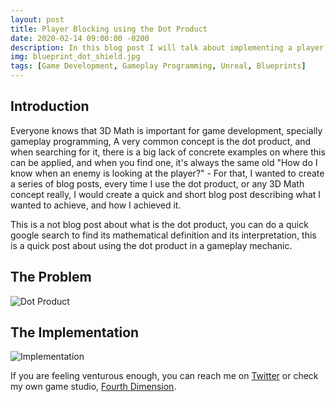 ```yaml
---
layout: post
title: Player Blocking using the Dot Product
date: 2020-02-14 09:00:00 -0200
description: In this blog post I will talk about implementing a player blocking using the dot product.
img: blueprint_dot_shield.jpg
tags: [Game Development, Gameplay Programming, Unreal, Blueprints]
---
```


## Introduction

Everyone knows that 3D Math is important for game development, specially gameplay programming, A very common concept is the dot product, and when searching for it, there is a big lack of concrete examples on where this can be applied, and when you find one, it's always the same old "How do I know when an enemy is looking at the player?" - For that, I wanted to create a series of blog posts, every time I use the dot product, or any 3D Math concept really, I would create a quick and short blog post describing what I wanted to achieve, and how I achieved it.

This is a not blog post about what is the dot product, you can do a quick google search to find its mathematical definition and its interpretation, this is a quick post about using the dot product in a gameplay mechanic.


## The Problem

![Dot Product]({{site.baseurl}}/assets/img/dot_product_yhis.png)

## The Implementation

![Implementation]({{site.baseurl}}/assets/img/blueprint_dot_shield.jpg)



If you are feeling venturous enough, you can reach me on [Twitter](http://twitter.com/guilhermepo2) or check my own game studio, [Fourth Dimension](https://fourthdimension.studio).
